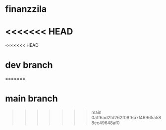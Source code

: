 # finanzzila
<<<<<<< HEAD
=======
<<<<<<< HEAD

# dev branch
=======
# main branch
>>>>>>> main
>>>>>>> 0a1f6ad2fd262f08f6a7f46965a588ec49648af0
